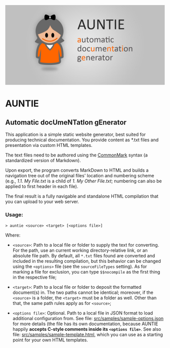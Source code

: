 ![Auntie Logo](identity/imagery/auntie.jpg)

# AUNTIE
## Automatic docUmeNTatIon gEnerator

This application is a simple static website generator, best suited for producing
technical documentation. You provide content as *.txt files and presentation via
custom HTML templates.

The text files need to be authored using the [CommonMark](https://commonmark.org)
syntax (a standardized version of Markdown).

Upon export, the program converts MarkDown to HTML and builds a navigation tree
out of the original files' location and numbering scheme (e.g., *1.1. My File.txt*
is a child of *1. My Other File.txt*; numbering can also be applied to first header
in each file).

The final result is a fully navigable and standalone HTML compilation that you can
upload to your web server.

### Usage:
````
> auntie <source> <target> [<options file>]
````

Where:
- `<source>`: Path to a local file or folder to supply the text for converting. For
the path, use an current working directory-relative link, or an absolute file path. By default,
all `*.txt` files found are converted and included in the resulting compilation,
but this behavior can be changed using the `<options>` file (see the
`sourceFileTypes` setting). As for marking a file for exclusion, you can type
`$$nocompile` as the first thing in the respective file;

- `<target>`: Path to a local file or folder to deposit the formatted document(s)
in. The two paths cannot be identical; moreover, if the `<source>` is a folder, the
`<target>` must be a folder as well. Other than that, the same path rules apply as
for `<source>`;

- `<options file>`: Optional. Path to a local file in JSON format to load
additional configuration from. See file: [src/samples/sample-options.json](https://github.com/ciacob/auntie/blob/master/src/samples/sample-options.json) for more
details (the file has its own documentation, because AUNTIE happily **accepts
C-style comments inside its `<options file>`**. See also file:
[src/samples/sample-template.html](https://github.com/ciacob/auntie/blob/master/src/samples/sample-template.html), which you can use as a starting point for your
own HTML templates.
